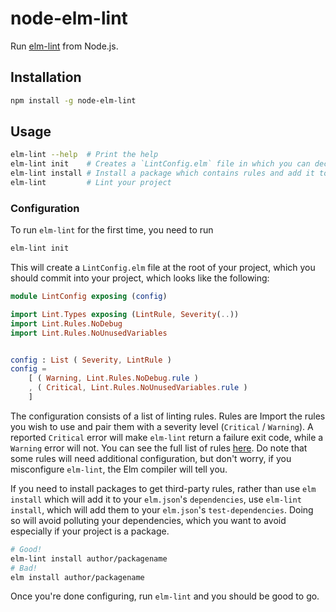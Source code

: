 # node-elm-lint

Run [elm-lint] from Node.js.

## Installation

```bash
npm install -g node-elm-lint
```

## Usage

```bash
elm-lint --help  # Print the help
elm-lint init    # Creates a `LintConfig.elm` file in which you can declare how you want to configure elm-lint
elm-lint install # Install a package which contains rules and add it to your "test-dependencies"
elm-lint         # Lint your project
```

### Configuration

To run `elm-lint` for the first time, you need to run

```bash
elm-lint init
```

This will create a `LintConfig.elm` file at the root of your project, which you should commit into your project, which looks like the following:

```elm
module LintConfig exposing (config)

import Lint.Types exposing (LintRule, Severity(..))
import Lint.Rules.NoDebug
import Lint.Rules.NoUnusedVariables


config : List ( Severity, LintRule )
config =
    [ ( Warning, Lint.Rules.NoDebug.rule )
    , ( Critical, Lint.Rules.NoUnusedVariables.rule )
    ]
```

The configuration consists of a list of linting rules. Rules are
Import the rules you wish to use and pair them with a severity level (`Critical` / `Warning`).
A reported `Critical` error will make `elm-lint` return a failure exit code, while a `Warning` error will not. You can see the full list of rules [here](https://github.com/jfmengels/elm-lint#rules).
Do note that some rules will need additional configuration, but don't worry, if you misconfigure `elm-lint`, the Elm compiler will tell you.

If you need to install packages to get third-party rules, rather than use `elm install` which will add it to your `elm.json`'s `dependencies`, use `elm-lint install`, which will add them to your `elm.json`'s `test-dependencies`. Doing so will avoid polluting your dependencies, which you want to avoid especially if your project is a package.

```bash
# Good!
elm-lint install author/packagename
# Bad!
elm install author/packagename
```

Once you're done configuring, run `elm-lint` and you should be good to go.

[elm-lint]: https://github.com/jfmengels/elm-lint
